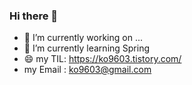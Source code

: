 ### Hi there 👋


- 🔭 I’m currently working on ...
- 🌱 I’m currently learning Spring
- 😄 my TIL: https://ko9603.tistory.com/
- my Email : ko9603@gmail.com
